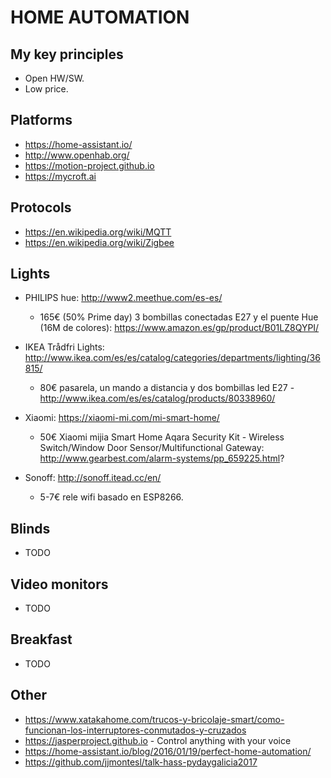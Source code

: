 # HOME AUTOMATION

## My key principles

 * Open HW/SW.
 * Low price.

## Platforms

* https://home-assistant.io/
* http://www.openhab.org/
* https://motion-project.github.io
* https://mycroft.ai

## Protocols

* https://en.wikipedia.org/wiki/MQTT
* https://en.wikipedia.org/wiki/Zigbee

## Lights

* PHILIPS hue: http://www2.meethue.com/es-es/

  * 165€ (50% Prime day)  3 bombillas conectadas E27 y el puente Hue (16M de colores): https://www.amazon.es/gp/product/B01LZ8QYPI/

* IKEA Trådfri Lights: http://www.ikea.com/es/es/catalog/categories/departments/lighting/36815/

  * 80€ pasarela, un mando a distancia y dos bombillas led E27 - http://www.ikea.com/es/es/catalog/products/80338960/

* Xiaomi: https://xiaomi-mi.com/mi-smart-home/

  * 50€ Xiaomi mijia Smart Home Aqara Security Kit - Wireless Switch/Window Door Sensor/Multifunctional Gateway: http://www.gearbest.com/alarm-systems/pp_659225.html?

* Sonoff: http://sonoff.itead.cc/en/

  * 5-7€ rele wifi basado en ESP8266.

## Blinds

* TODO

## Video monitors

* TODO
 

## Breakfast

* TODO

## Other

* https://www.xatakahome.com/trucos-y-bricolaje-smart/como-funcionan-los-interruptores-conmutados-y-cruzados
* https://jasperproject.github.io - Control anything with your voice
* https://home-assistant.io/blog/2016/01/19/perfect-home-automation/
* https://github.com/jjmontesl/talk-hass-pydaygalicia2017

